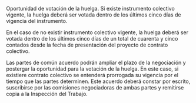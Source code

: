 Oportunidad de votación de la huelga. Si existe instrumento colectivo vigente, la huelga deberá ser votada dentro de los últimos cinco días de vigencia del instrumento.

En el caso de no existir instrumento colectivo vigente, la huelga deberá ser votada dentro de los últimos cinco días de un total de cuarenta y cinco contados desde la fecha de presentación del proyecto de contrato colectivo.

Las partes de común acuerdo podrán ampliar el plazo de la negociación y postergar la oportunidad para la votación de la huelga. En este caso, si existiere contrato colectivo se entenderá prorrogada su vigencia por el tiempo que las partes determinen. Este acuerdo deberá constar por escrito, suscribirse por las comisiones negociadoras de ambas partes y remitirse copia a la Inspección del Trabajo.